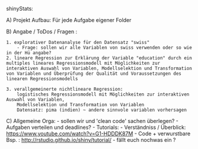 shinyStats:

A) Projekt Aufbau: Für jede Aufgabe eigener Folder 

B) Angabe / ToDos / Fragen :  

	1. explorativer Datenanalyse für den Datensatz "swiss"
		- Frage: sollen wir alle Variablen von swiss verwenden oder so wie in der Hü angabe? 
	2. lineare Regression zur Erklärung der Variable "education" durch ein multiples lineares Regressionsmodell mit Möglichkeiten zur interaktiven Auswahl von Variablen, Modellselektion und Transformation von Variablen und Überprüfung der Qualität und Voraussetzungen des linearen Regressionsmodells

	3. verallgemeinerte nichtlineare Regression: 
		logistisches Regressionsmodell mit Möglichkeiten zur interaktiven Auswahl von Variablen, 
		Modellselektion und Transformation von Variablen
		Datensatz: pima (indien) ~ andere sinnvole variablen vorhersagen 

C) Allgemeine Orga: 
	- sollen wir und 'clean code' sachen überlegen?
	- Aufgaben verteilen und deadlines? 
	- Tutorials: 
		- Verständniss / Überblick: https://www.youtube.com/watch?v=G1-HDDDK87M
		- Code + verwurstbare Bsp. : http://rstudio.github.io/shiny/tutorial/
	- fällt euch nochwas ein ? 

